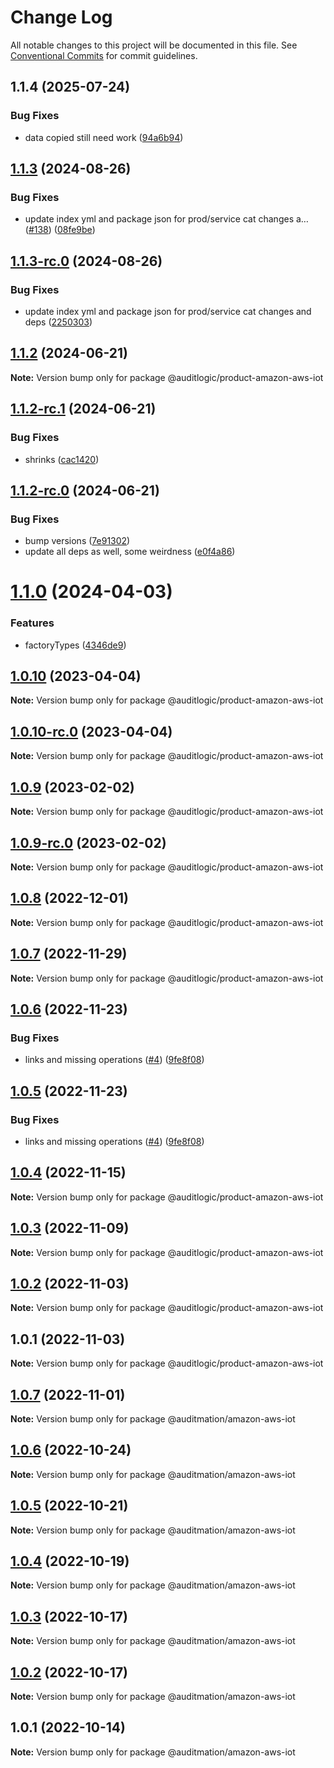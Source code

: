 # Change Log

All notable changes to this project will be documented in this file.
See [Conventional Commits](https://conventionalcommits.org) for commit guidelines.

## 1.1.4 (2025-07-24)


### Bug Fixes

* data copied still need work ([94a6b94](https://github.com/zerobias-org/product/commit/94a6b942fb0516367548599d739529536132755a))





## [1.1.3](https://github.com/auditlogic/product/compare/@auditlogic/product-amazon-aws-iot@1.1.2...@auditlogic/product-amazon-aws-iot@1.1.3) (2024-08-26)


### Bug Fixes

* update index yml and package json for prod/service cat changes a… ([#138](https://github.com/auditlogic/product/issues/138)) ([08fe9be](https://github.com/auditlogic/product/commit/08fe9beb1c8457462a19bc69caa02e6212d97e1a))





## [1.1.3-rc.0](https://github.com/auditlogic/product/compare/@auditlogic/product-amazon-aws-iot@1.1.2...@auditlogic/product-amazon-aws-iot@1.1.3-rc.0) (2024-08-26)


### Bug Fixes

* update index yml and package json for prod/service cat changes and deps ([2250303](https://github.com/auditlogic/product/commit/225030363a363608240135b7ebed386b28f01e4b))





## [1.1.2](https://github.com/auditlogic/product/compare/@auditlogic/product-amazon-aws-iot@1.1.2-rc.1...@auditlogic/product-amazon-aws-iot@1.1.2) (2024-06-21)

**Note:** Version bump only for package @auditlogic/product-amazon-aws-iot





## [1.1.2-rc.1](https://github.com/auditlogic/product/compare/@auditlogic/product-amazon-aws-iot@1.1.2-rc.0...@auditlogic/product-amazon-aws-iot@1.1.2-rc.1) (2024-06-21)


### Bug Fixes

* shrinks ([cac1420](https://github.com/auditlogic/product/commit/cac14200fefcd8183ab69fe89a47bd3f70f563e9))





## [1.1.2-rc.0](https://github.com/auditlogic/product/compare/@auditlogic/product-amazon-aws-iot@1.1.0...@auditlogic/product-amazon-aws-iot@1.1.2-rc.0) (2024-06-21)


### Bug Fixes

* bump versions ([7e91302](https://github.com/auditlogic/product/commit/7e913023b8b312150ed7762c32fbbe616be71de5))
* update all deps as well, some weirdness ([e0f4a86](https://github.com/auditlogic/product/commit/e0f4a864714e2d3de6bbf3da014d5312fe53be2f))





# [1.1.0](https://github.com/auditlogic/product/compare/@auditlogic/product-amazon-aws-iot@1.0.10...@auditlogic/product-amazon-aws-iot@1.1.0) (2024-04-03)


### Features

* factoryTypes ([4346de9](https://github.com/auditlogic/product/commit/4346de92693aee892fccf725338ffc7b80ab182b))





## [1.0.10](https://github.com/auditlogic/product/compare/@auditlogic/product-amazon-aws-iot@1.0.9...@auditlogic/product-amazon-aws-iot@1.0.10) (2023-04-04)

**Note:** Version bump only for package @auditlogic/product-amazon-aws-iot





## [1.0.10-rc.0](https://github.com/auditlogic/product/compare/@auditlogic/product-amazon-aws-iot@1.0.9...@auditlogic/product-amazon-aws-iot@1.0.10-rc.0) (2023-04-04)

**Note:** Version bump only for package @auditlogic/product-amazon-aws-iot





## [1.0.9](https://github.com/auditlogic/product/compare/@auditlogic/product-amazon-aws-iot@1.0.8...@auditlogic/product-amazon-aws-iot@1.0.9) (2023-02-02)

**Note:** Version bump only for package @auditlogic/product-amazon-aws-iot





## [1.0.9-rc.0](https://github.com/auditlogic/product/compare/@auditlogic/product-amazon-aws-iot@1.0.8...@auditlogic/product-amazon-aws-iot@1.0.9-rc.0) (2023-02-02)

**Note:** Version bump only for package @auditlogic/product-amazon-aws-iot





## [1.0.8](https://github.com/auditlogic/product/compare/@auditlogic/product-amazon-aws-iot@1.0.7...@auditlogic/product-amazon-aws-iot@1.0.8) (2022-12-01)

**Note:** Version bump only for package @auditlogic/product-amazon-aws-iot





## [1.0.7](https://github.com/auditlogic/product/compare/@auditlogic/product-amazon-aws-iot@1.0.6...@auditlogic/product-amazon-aws-iot@1.0.7) (2022-11-29)

**Note:** Version bump only for package @auditlogic/product-amazon-aws-iot





## [1.0.6](https://github.com/auditlogic/product/compare/@auditlogic/product-amazon-aws-iot@1.0.4...@auditlogic/product-amazon-aws-iot@1.0.6) (2022-11-23)


### Bug Fixes

* links and missing operations ([#4](https://github.com/auditlogic/product/issues/4)) ([9fe8f08](https://github.com/auditlogic/product/commit/9fe8f08fe7c57fdb79f991ac35bd6ac2e7dcad38))





## [1.0.5](https://github.com/auditlogic/product/compare/@auditlogic/product-amazon-aws-iot@1.0.4...@auditlogic/product-amazon-aws-iot@1.0.5) (2022-11-23)


### Bug Fixes

* links and missing operations ([#4](https://github.com/auditlogic/product/issues/4)) ([9fe8f08](https://github.com/auditlogic/product/commit/9fe8f08fe7c57fdb79f991ac35bd6ac2e7dcad38))





## [1.0.4](https://github.com/auditlogic/product/compare/@auditlogic/product-amazon-aws-iot@1.0.3...@auditlogic/product-amazon-aws-iot@1.0.4) (2022-11-15)

**Note:** Version bump only for package @auditlogic/product-amazon-aws-iot





## [1.0.3](https://github.com/auditlogic/product/compare/@auditlogic/product-amazon-aws-iot@1.0.2...@auditlogic/product-amazon-aws-iot@1.0.3) (2022-11-09)

**Note:** Version bump only for package @auditlogic/product-amazon-aws-iot





## [1.0.2](https://github.com/auditlogic/product/compare/@auditlogic/product-amazon-aws-iot@1.0.1...@auditlogic/product-amazon-aws-iot@1.0.2) (2022-11-03)

**Note:** Version bump only for package @auditlogic/product-amazon-aws-iot





## 1.0.1 (2022-11-03)

**Note:** Version bump only for package @auditlogic/product-amazon-aws-iot





## [1.0.7](https://github.com/auditmation/store-content/compare/@auditmation/amazon-aws-iot@1.0.6...@auditmation/amazon-aws-iot@1.0.7) (2022-11-01)

**Note:** Version bump only for package @auditmation/amazon-aws-iot





## [1.0.6](https://github.com/auditmation/store-content/compare/@auditmation/amazon-aws-iot@1.0.5...@auditmation/amazon-aws-iot@1.0.6) (2022-10-24)

**Note:** Version bump only for package @auditmation/amazon-aws-iot





## [1.0.5](https://github.com/auditmation/store-content/compare/@auditmation/amazon-aws-iot@1.0.4...@auditmation/amazon-aws-iot@1.0.5) (2022-10-21)

**Note:** Version bump only for package @auditmation/amazon-aws-iot





## [1.0.4](https://github.com/auditmation/store-content/compare/@auditmation/amazon-aws-iot@1.0.3...@auditmation/amazon-aws-iot@1.0.4) (2022-10-19)

**Note:** Version bump only for package @auditmation/amazon-aws-iot





## [1.0.3](https://github.com/auditmation/store-content/compare/@auditmation/amazon-aws-iot@1.0.2...@auditmation/amazon-aws-iot@1.0.3) (2022-10-17)

**Note:** Version bump only for package @auditmation/amazon-aws-iot





## [1.0.2](https://github.com/auditmation/store-content/compare/@auditmation/amazon-aws-iot@1.0.1...@auditmation/amazon-aws-iot@1.0.2) (2022-10-17)

**Note:** Version bump only for package @auditmation/amazon-aws-iot





## 1.0.1 (2022-10-14)

**Note:** Version bump only for package @auditmation/amazon-aws-iot
